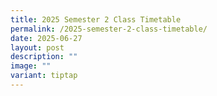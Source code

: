 ```yaml
---
title: 2025 Semester 2 Class Timetable
permalink: /2025-semester-2-class-timetable/
date: 2025-06-27
layout: post
description: ""
image: ""
variant: tiptap
---
```

